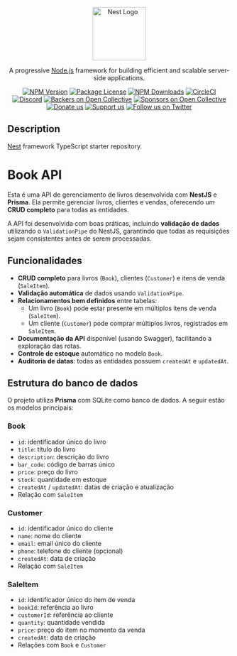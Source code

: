 <p align="center">
  <a href="http://nestjs.com/" target="blank"><img src="https://nestjs.com/img/logo-small.svg" width="120" alt="Nest Logo" /></a>
</p>

[circleci-image]: https://img.shields.io/circleci/build/github/nestjs/nest/master?token=abc123def456
[circleci-url]: https://circleci.com/gh/nestjs/nest

  <p align="center">A progressive <a href="http://nodejs.org" target="_blank">Node.js</a> framework for building efficient and scalable server-side applications.</p>
    <p align="center">
<a href="https://www.npmjs.com/~nestjscore" target="_blank"><img src="https://img.shields.io/npm/v/@nestjs/core.svg" alt="NPM Version" /></a>
<a href="https://www.npmjs.com/~nestjscore" target="_blank"><img src="https://img.shields.io/npm/l/@nestjs/core.svg" alt="Package License" /></a>
<a href="https://www.npmjs.com/~nestjscore" target="_blank"><img src="https://img.shields.io/npm/dm/@nestjs/common.svg" alt="NPM Downloads" /></a>
<a href="https://circleci.com/gh/nestjs/nest" target="_blank"><img src="https://img.shields.io/circleci/build/github/nestjs/nest/master" alt="CircleCI" /></a>
<a href="https://discord.gg/G7Qnnhy" target="_blank"><img src="https://img.shields.io/badge/discord-online-brightgreen.svg" alt="Discord"/></a>
<a href="https://opencollective.com/nest#backer" target="_blank"><img src="https://opencollective.com/nest/backers/badge.svg" alt="Backers on Open Collective" /></a>
<a href="https://opencollective.com/nest#sponsor" target="_blank"><img src="https://opencollective.com/nest/sponsors/badge.svg" alt="Sponsors on Open Collective" /></a>
  <a href="https://paypal.me/kamilmysliwiec" target="_blank"><img src="https://img.shields.io/badge/Donate-PayPal-ff3f59.svg" alt="Donate us"/></a>
    <a href="https://opencollective.com/nest#sponsor"  target="_blank"><img src="https://img.shields.io/badge/Support%20us-Open%20Collective-41B883.svg" alt="Support us"></a>
  <a href="https://twitter.com/nestframework" target="_blank"><img src="https://img.shields.io/twitter/follow/nestframework.svg?style=social&label=Follow" alt="Follow us on Twitter"></a>
</p>
  <!--[![Backers on Open Collective](https://opencollective.com/nest/backers/badge.svg)](https://opencollective.com/nest#backer)
  [![Sponsors on Open Collective](https://opencollective.com/nest/sponsors/badge.svg)](https://opencollective.com/nest#sponsor)-->

## Description

[Nest](https://github.com/nestjs/nest) framework TypeScript starter repository.

# Book API

Esta é uma API de gerenciamento de livros desenvolvida com **NestJS** e **Prisma**. Ela permite gerenciar livros, clientes e vendas, oferecendo um **CRUD completo** para todas as entidades.

A API foi desenvolvida com boas práticas, incluindo **validação de dados** utilizando o `ValidationPipe` do NestJS, garantindo que todas as requisições sejam consistentes antes de serem processadas.

## Funcionalidades

- **CRUD completo** para livros (`Book`), clientes (`Customer`) e itens de venda (`SaleItem`).
- **Validação automática** de dados usando `ValidationPipe`.
- **Relacionamentos bem definidos** entre tabelas:
  - Um livro (`Book`) pode estar presente em múltiplos itens de venda (`SaleItem`).
  - Um cliente (`Customer`) pode comprar múltiplos livros, registrados em `SaleItem`.
- **Documentação da API** disponível (usando Swagger), facilitando a exploração das rotas.
- **Controle de estoque** automático no modelo `Book`.
- **Auditoria de datas**: todas as entidades possuem `createdAt` e `updatedAt`.

## Estrutura do banco de dados

O projeto utiliza **Prisma** com SQLite como banco de dados. A seguir estão os modelos principais:

### Book

- `id`: identificador único do livro
- `title`: título do livro
- `description`: descrição do livro
- `bar_code`: código de barras único
- `price`: preço do livro
- `stock`: quantidade em estoque
- `createdAt` / `updatedAt`: datas de criação e atualização
- Relação com `SaleItem`

### Customer

- `id`: identificador único do cliente
- `name`: nome do cliente
- `email`: email único do cliente
- `phone`: telefone do cliente (opcional)
- `createdAt`: data de criação
- Relação com `SaleItem`

### SaleItem

- `id`: identificador único do item de venda
- `bookId`: referência ao livro
- `customerId`: referência ao cliente
- `quantity`: quantidade vendida
- `price`: preço do item no momento da venda
- `createdAt`: data de criação
- Relações com `Book` e `Customer`
